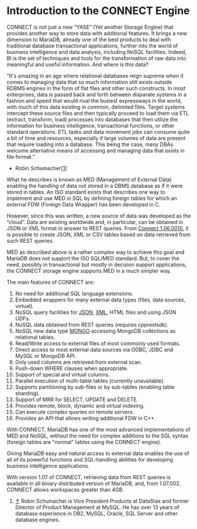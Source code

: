 
# Introduction to the CONNECT Engine

CONNECT is not just a new “YASE” (Yet another Storage Engine) that provides another way to store data with additional features. It brings a new dimension to MariaDB, already one of the best products to deal with traditional database transactional applications, further into the world of business intelligence and data analysis, including NoSQL facilities. Indeed, BI is the set of techniques and tools for the transformation of raw data into meaningful and useful information. And where is this data?


 "It's amazing in an age where relational databases reign supreme when it comes to managing data 
 that so much information still exists outside RDBMS engines in the form of flat files and other 
 such constructs. In most enterprises, data is passed back and forth between disparate systems in 
 a fashion and speed that would rival the busiest expressways in the world, with much of this 
 data existing in common, delimited files. Target systems intercept these source files and then 
 typically proceed to load them via ETL (extract, transform, load) processes into databases that 
 then utilize the information for business intelligence, transactional functions, or other 
 standard operations. ETL tasks and data movement jobs can consume quite a bit of time and 
 resources, especially if large volumes of data are present that require loading into a database. 
 This being the case, many DBAs welcome alternative means of accessing and managing data that 
 exists in file format."



- Robin Schumacher[[1](#_note-0)]




What he describes is known as MED (Management of External Data) enabling the
handling of data not stored in a DBMS database as if it were stored in tables.
An ISO standard exists that describes one way to implement and use MED in SQL
by defining foreign tables for which an external FDW (Foreign Data Wrapper) has
been developed in C.


However, since this was written, a new source of data was developed as the “cloud”. Data are existing worldwide and, in particular, can be obtained in JSON or XML format in answer to REST queries. From [Connect 1.06.0010](README.md), it is possible to create JSON, XML or CSV tables based on data retrieved from such REST queries.


MED as described above is a rather complex way to achieve this goal and MariaDB does not support
the ISO SQL/MED standard. But, to cover the need, possibly in transactional but
mostly in decision support applications, the CONNECT storage engine supports
MED in a much simpler way.


The main features of CONNECT are:


1. No need for additional SQL language extensions.
1. Embedded wrappers for many external data types (files, data sources, virtual).
1. NoSQL query facilities for [JSON](connect-table-types/connect-json-table-type.md), [XML](connect-table-types/connect-xml-table-type.md), HTML files and using JSON UDFs.
1. NoSQL data obtained from REST queries (requires cpprestsdk).
1. NoSQL new data type [MONGO](connect-table-types/connect-mongo-table-type.md) accessing MongoDB collections as relational tables.
1. Read/Write access to external files of most commonly used formats.
1. Direct access to most external data sources via ODBC, JDBC and MySQL or MongoDB API.
1. Only used columns are retrieved from external scan.
1. Push-down WHERE clauses when appropriate.
1. Support of special and virtual columns.
1. Parallel execution of multi-table tables (currently unavailable).
1. Supports partitioning by sub-files or by sub-tables (enabling table sharding).
1. Support of MRR for SELECT, UPDATE and DELETE.
1. Provides remote, block, dynamic and virtual indexing.
1. Can execute complex queries on remote servers.
1. Provides an API that allows writing additional FDW in C++.


With CONNECT, MariaDB has one of the most advanced implementations of MED and NoSQL,
without the need for complex additions to the SQL syntax (foreign tables are
"normal" tables using the CONNECT engine).


Giving MariaDB easy and natural access to external data enables the use of all of its powerful functions and SQL-handling abilities for developing business intelligence applications.


With version 1.07 of CONNECT, retrieving data from REST queries is available in all binary distributed version of MariaDB, and, from 1.07.002, CONNECT allows workspaces greater than 4GB.



1. [↑](#_ref-0) Robin Schumacher is Vice President Products at DataStax and former Director of Product Management at MySQL. He has over 13 years of database experience in DB2, MySQL, Oracle, SQL Server and other database engines.

